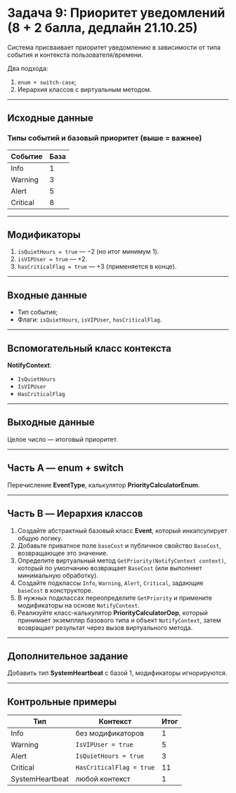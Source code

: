# Задача 9: Приоритет уведомлений (8 + 2 балла, дедлайн 21.10.25)

Система присваивает приоритет уведомлению в зависимости от типа события и контекста пользователя/времени.

Два подхода:
1. `enum + switch-case`;
2. Иерархия классов с виртуальным методом.

---

## Исходные данные
### Типы событий и базовый приоритет (выше = важнее)
| Событие | База |
|---------|------|
| Info | 1 |
| Warning | 3 |
| Alert | 5 |
| Critical | 8 |

---

## Модификаторы
1. `isQuietHours = true` — −2 (но итог минимум 1).
2. `isVIPUser = true` — +2.
3. `hasCriticalFlag = true` — +3 (применяется в конце).

---

## Входные данные
- Тип события;
- Флаги: `isQuietHours`, `isVIPUser`, `hasCriticalFlag`.

---

## Вспомогательный класс контекста
**NotifyContext**:
- `IsQuietHours`
- `IsVIPUser`
- `HasCriticalFlag`

---

## Выходные данные
Целое число — итоговый приоритет.

---

## Часть A — enum + switch
Перечисление **EventType**, калькулятор **PriorityCalculatorEnum**.

---

## Часть B — Иерархия классов

1. Создайте абстрактный базовый класс **Event**, который инкапсулирует общую логику.
2. Добавьте приватное поле `baseCost` и публичное свойство `BaseCost`, возвращающее это значение.
3. Определите виртуальный метод `GetPriority(NotifyContext context)`, который по умолчанию возвращает `BaseCost` (или выполняет минимальную обработку).
4. Создайте подклассы `Info`, `Warning`, `Alert`, `Critical`, задающие `baseCost` в конструкторе.
5. В нужных подклассах переопределите `GetPriority` и примените модификаторы на основе `NotifyContext`.
6. Реализуйте класс-калькулятор **PriorityCalculatorOop**, который принимает экземпляр базового типа и объект `NotifyContext`, затем возвращает результат через вызов виртуального метода.

---

## Дополнительное задание
Добавить тип **SystemHeartbeat** с базой 1, модификаторы игнорируются.

---

## Контрольные примеры
| Тип | Контекст | Итог |
|-----|----------|------|
| Info | без модификаторов | 1 |
| Warning | `IsVIPUser = true` | 5 |
| Alert | `IsQuietHours = true` | 3 |
| Critical | `HasCriticalFlag = true` | 11 |
| SystemHeartbeat | любой контекст | 1 |
